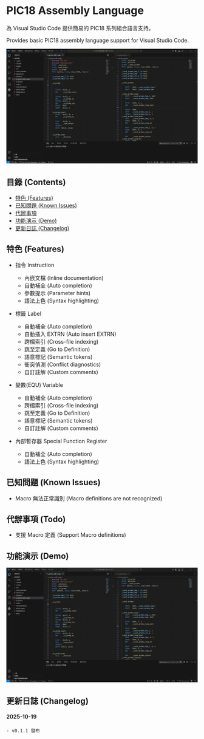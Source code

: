# PIC18 Assembly Language
為 Visual Studio Code 提供簡易的 PIC18 系列組合語言支持。

Provides basic PIC18 assembly language support for Visual Studio Code.

![](./resources/pic18-assembly.gif)

## 目錄 (Contents)
- [特色 (Features)](#特色-features)
- [已知問題 (Known Issues)](#已知問題-known-issues)
- [代辦事項](#代辦事項-todo)
- [功能演示 (Demo)](#功能演示-demo)
- [更新日誌 (Changelog)](#更新日誌-changelog)

## 特色 (Features)
- 指令 Instruction
    - 內嵌文檔 (Inline documentation)
    - 自動補全 (Auto completion)
    - 參數提示 (Parameter hints)
    - 語法上色 (Syntax highlighting)

- 標籤 Label
    - 自動補全 (Auto completion)
    - 自動插入 EXTRN (Auto insert EXTRN)
    - 跨檔索引 (Cross-file indexing)
    - 跳至定義 (Go to Definition)
    - 語意標記 (Semantic tokens)
    - 衝突偵測 (Conflict diagnostics)
    - 自訂註解 (Custom comments)

- 變數(EQU) Variable
    - 自動補全 (Auto completion)
    - 跨檔索引 (Cross-file indexing)
    - 跳至定義 (Go to Definition)
    - 語意標記 (Semantic tokens)
    - 自訂註解 (Custom comments)

- 內部暫存器 Special Function Register
    - 自動補全 (Auto completion)
    - 語法上色 (Syntax highlighting)

## 已知問題 (Known Issues)
- Macro 無法正常識別 (Macro definitions are not recognized)

## 代辦事項 (Todo)
- 支援 Macro 定義 (Support Macro definitions)

## 功能演示 (Demo)
![Demo](https://github.com/zhihao1021/PIC18-Assembly-VSC-Extension/blob/main/resources/pic18-assembly.gif?raw=true)

## 更新日誌 (Changelog)
#### 2025-10-19
```
- v0.1.1 發布
```
